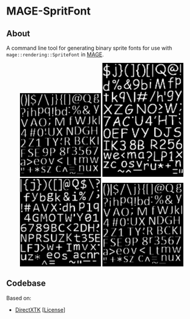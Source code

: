 # MAGE-SpritFont

## About
A command line tool for generating binary sprite fonts for use with `mage::rendering::SpriteFont` in [MAGE](https://github.com/matt77hias/MAGE).

<p align="center">
<img src="res/calibri.png" width="214">
<img src="res/comicsansms.png" width="214">
<img src="res/consolas.png" width="214">
<img src="res/calibri.png" width="214">
</p>

## Codebase
Based on:
* [DirectXTK](https://github.com/Microsoft/DirectXTK) [[License](https://github.com/matt77hias/MAGE-SpritFont/blob/master/LICENSE.txt)]
